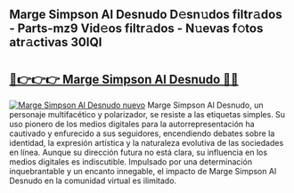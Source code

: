 ## Marge Simpson Al Desnudo D𝚎sn𝚞dos filtr𝚊dos - Parts-mz9 Vid𝚎os filtr𝚊dos - N𝚞evas f𝚘tos atr𝚊ctivas 30IQI

# <h2><a href="http://mbcfj9h.tromn.icu/?c=Marge+Simpson+Al+Desnudo">🔗👉👉👉 Marge Simpson Al Desnudo 🔗🔗</a></h2>

[![Marge Simpson Al Desnudo nuevo](https://i.imgur.com/pEAQMta.gif)](http://mbcfj9h.tromn.icu/?c=Marge+Simpson+Al+Desnudo)
Marge Simpson Al Desnudo, un personaje multifacético y polarizador, se resiste a las etiquetas simples. Su uso pionero de los medios digitales para la autorrepresentación ha cautivado y enfurecido a sus seguidores, encendiendo debates sobre la identidad, la expresión artística y la naturaleza evolutiva de las sociedades en línea. Aunque su dirección futura no está clara, su influencia en los medios digitales es indiscutible. Impulsado por una determinación inquebrantable y un encanto innegable, el impacto de Marge Simpson Al Desnudo en la comunidad virtual es ilimitado.
